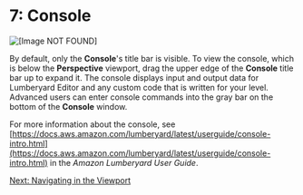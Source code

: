 # 7: Console<a name="understanding-console"></a>

![\[Image NOT FOUND\]](http://docs.aws.amazon.com/lumberyard/latest/gettingstartedguide/images/understanding-console.png)

By default, only the **Console**'s title bar is visible\. To view the console, which is below the **Perspective** viewport, drag the upper edge of the **Console** title bar up to expand it\. The console displays input and output data for Lumberyard Editor and any custom code that is written for your level\. Advanced users can enter console commands into the gray bar on the bottom of the **Console** window\.

For more information about the console, see [https://docs.aws.amazon.com/lumberyard/latest/userguide/console-intro.html](https://docs.aws.amazon.com/lumberyard/latest/userguide/console-intro.html) in the *Amazon Lumberyard User Guide*\.

[Next: Navigating in the Viewport](understanding-navigating.md)